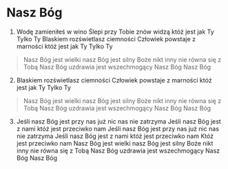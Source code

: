 # Nasz Bóg

1. Wodę zamieniłeś w wino
Ślepi przy Tobie znów widzą któż jest jak Ty
Tylko Ty
Blaskiem rozświetlasz ciemności
Człowiek powstaje z marności któż jest jak Ty
Tylko Ty

> Nasz Bóg jest wielki nasz Bóg jest silny
Boże nikt inny nie równa się z Tobą
Nasz Bóg uzdrawia jest wszechmogący
Nasz Bóg Nasz Bóg

2. Blaskiem rozświetlasz ciemności
Człowiek powstaje z marności któż jest jak Ty
Tylko Ty

> Nasz Bóg jest wielki nasz Bóg jest silny
Boże nikt inny nie równa się z Tobą
Nasz Bóg uzdrawia jest wszechmogący
Nasz Bóg Nasz Bóg

3. Jeśli nasz Bóg jest przy nas już nic nas nie zatrzyma
Jeśli nasz Bóg jest z nami któż jest przeciwko nam
Jeśli nasz Bóg jest przy nas już nic nas nie zatrzyma
Jeśli nasz Bóg jest z nami któż jest przeciwko nam
Któż jest przeciwko nam
Nasz Bóg jest wielki nasz Bóg jest silny
Boże nikt inny nie równa się z Tobą
Nasz Bóg uzdrawia jest wszechmogący
Nasz Bóg Nasz Bóg

